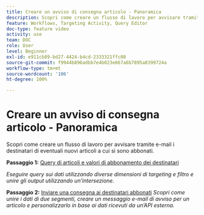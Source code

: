 ```yaml
---
title: Creare un avviso di consegna articolo - Panoramica
description: Scopri come creare un flusso di lavoro per avvisare tramite e-mail i destinatari di eventuali nuovi articoli a cui si sono abbonati.
feature: Workflows, Targeting Activity, Query Editor
doc-type: feature video
activity: use
team: DOC
role: User
level: Beginner
exl-id: e911cb89-bd27-4424-b4cd-2333321ffc08
source-git-commit: f9944b896adbb7e4b023e667a6b7895a8399724a
workflow-type: tm+mt
source-wordcount: '106'
ht-degree: 100%

---
```


# Creare un avviso di consegna articolo - Panoramica

Scopri come creare un flusso di lavoro per avvisare tramite e-mail i destinatari di eventuali nuovi articoli a cui si sono abbonati.

**Passaggio 1:** [Query di articoli e valori di abbonamento dei destinatari](/help/tutorial-use-soap-apis/query-articles-and-recipient-subscription-values.md)

*Eseguire query sui dati utilizzando diverse dimensioni di targeting e filtro e unire gli output utilizzando un’intersezione.*

**Passaggio 2:** [Inviare una consegna ai destinatari abbonati](/help/tutorial-use-soap-apis/send-delivery-to-subscribed-recipients.md)
*Scopri come unire i dati di due segmenti, creare un messaggio e-mail di avviso per un articolo e personalizzarlo in base ai dati ricevuti da un’API esterna.*
